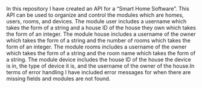   In this repository I have created an API for a “Smart Home Software”.  This API can be used to organize and control the modules which are homes, 
users, rooms, and devices.  The module user includes a username which takes the form of a string and a house ID of the house they own which takes the 
form of an integer.  The module house includes a username of the owner which takes the form of a string and the number of rooms which takes the form of 
an integer.  The module rooms includes a username of the owner which takes the form of a string and the room name which takes the form of a string.  The 
module device includes the house ID of the house the device is in, the type of device it is, and the username of the owner of the house.In terms of error 
handling I have included error messages for when there are missing fields and modules are not found.

